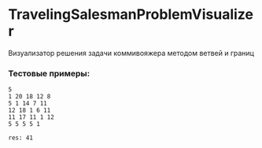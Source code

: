 # TravelingSalesmanProblemVisualizer
Визуализатор решения задачи коммивояжера методом ветвей и границ


### Тестовые примеры: 

```
5
1 20 18 12 8
5 1 14 7 11
12 18 1 6 11
11 17 11 1 12
5 5 5 5 1

res: 41
```




